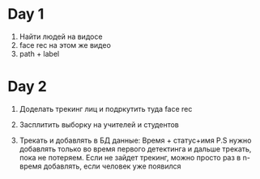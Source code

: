 # Day 1


1) Найти людей на видосе
2) face rec на этом же видео
3) path + label

# Day 2


1) Доделать трекинг лиц и подркутить туда face rec

2) Засплитить выборку на учителей и студентов

3) Трекать и добавлять в БД данные: Время + статус+имя
    P.S нужно добавлять только во время первого детектинга и дальше трекать,
    пока не потеряем. Если не зайдет трекинг, можно просто раз в n-время добавлять, если человек уже появился 
